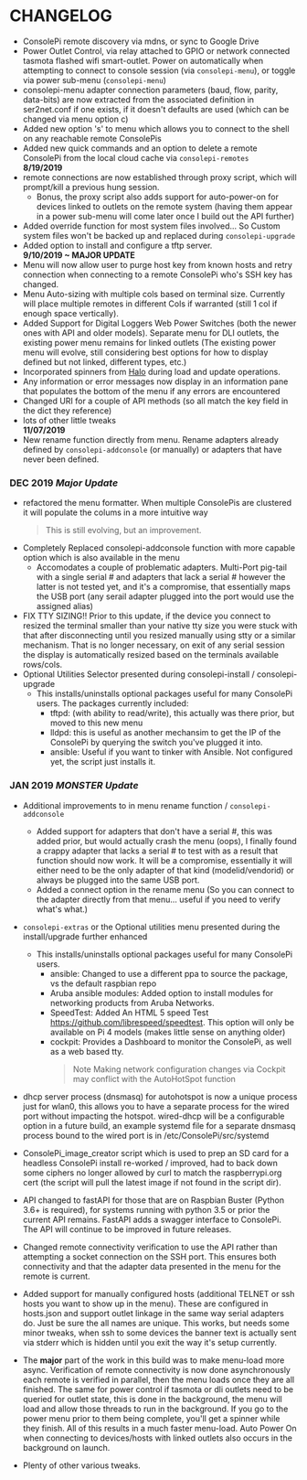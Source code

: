 # CHANGELOG

- ConsolePi remote discovery via mdns, or sync to Google Drive
- Power Outlet Control, via relay attached to GPIO or network connected tasmota flashed wifi smart-outlet.  Power on automatically when attempting to connect to console session (via `consolepi-menu`), or toggle via power sub-menu (`consolepi-menu`)
- consolepi-menu adapter connection parameters (baud, flow, parity, data-bits) are now extracted from the associated definition in ser2net.conf if one exists, if it doesn't defaults are used (which can be changed via menu option c)
- Added new option 's' to menu which allows you to connect to the shell on any reachable remote ConsolePis
- Added new quick commands and an option to delete a remote ConsolePi from the local cloud cache via ```consolepi-remotes```
    <br>**8/19/2019**
- remote connections are now established through proxy script, which will prompt/kill a previous hung session.
    - Bonus, the proxy script also adds support for auto-power-on for devices linked to outlets on the remote system (having them appear in a power sub-menu will come later once I build out the API further)
-  Added override function for most system files involved... So Custom system files won't be backed up and replaced during `consolepi-upgrade`
-  Added option to install and configure a tftp server.
    <br>**9/10/2019 ~ MAJOR UPDATE**
-  Menu will now allow user to purge host key from known hosts and retry connection when connecting to a remote ConsolePi who's SSH key has changed.
-  Menu Auto-sizing with multiple cols based on terminal size.  Currently will place multiple remotes in different Cols if warranted (still 1 col if enough space vertically).
- Added Support for Digital Loggers Web Power Switches (both the newer ones with API and older models).  Separate menu for DLI outlets, the existing power menu remains for linked outlets (The existing power menu will evolve, still considering best options for how to display defined but not linked, different types, etc.)
- Incorporated spinners from [Halo](https://github.com/manrajgrover/halo) during load and update operations.
- Any information or error messages now display in an information pane that populates the bottom of the menu if any errors are encountered
- Changed URI for a couple of API methods (so all match the key field in the dict they reference)
- lots of other little tweaks
<br>**11/07/2019**
- New rename function directly from menu.  Rename adapters already defined by `consolepi-addconsole` (or manually) or adapters that have never been defined.

### DEC 2019 *Major Update*
- refactored the menu formatter.  When multiple ConsolePis are clustered it will populate the colums in a more intuitive way
    > This is still evolving, but an improvement.
- Completely Replaced consolepi-addconsole function with more capable option which is also available in the menu
    - Accomodates a couple of problematic adapters.  Multi-Port pig-tail with a single serial # and adapters that lack a serial #
        however the latter is not tested yet, and it's a compromise, that essentially maps the USB port (any serail adapter plugged into the port would
        use the assigned alias)
- FIX TTY SIZING!! Prior to this update, if the device you connect to resized the terminal smaller than your native tty size you were stuck with that after disconnecting until you resized manually using stty or a similar mechanism.  That is no longer necessary, on exit of any serial session the display is automatically resized based on the terminals available rows/cols.
- Optional Utilities Selector presented during consolepi-install / consolepi-upgrade
    - This installs/uninstalls optional packages useful for many ConsolePi users.
    The packages currently included:
        - tftpd: (with ability to read/write), this actually was there prior, but moved to this new menu
        - lldpd: this is useful as another mechansim to get the IP of the ConsolePi by querying the switch you've plugged it into.
        - ansible: Useful if you want to tinker with Ansible.  Not configured yet, the script just installs it.

### JAN 2019 *MONSTER Update*
- Additional improvements to in menu rename function / `consolepi-addconsole`
    - Added support for adapters that don't have a serial #, this was added prior, but would actually crash the menu (oops), I finally found a crappy adapter that lacks a serial # to test with as a result that function should now work.  It will be a compromise, essentially it will either need to be the only adapter of that kind (modelid/vendorid) or always be plugged into the same USB port.
    - Added a connect option in the rename menu (So you can connect to the adapter directly from that menu... useful if you need to verify what's what.)

- `consolepi-extras` or the Optional utilities menu presented during the install/upgrade further enhanced
    - This installs/uninstalls optional packages useful for many ConsolePi users.
        - ansible: Changed to use a different ppa to source the package, vs the default raspbian repo
        - Aruba ansible modules: Added option to install modules for networking products from Aruba Networks.
        - SpeedTest: Added An HTML 5 speed Test https://github.com/librespeed/speedtest. This option will only be available on Pi 4 models (makes little sense on anything older)
        - cockpit: Provides a Dashboard to monitor the ConsolePi, as well as a web based tty.
            > Note Making network configuration changes via Cockpit may conflict with the AutoHotSpot function
- dhcp server process (dnsmasq) for autohotspot is now a unique process just for wlan0, this allows you to have a separate process for the wired port without impacting the hotspot.  wired-dhcp will be a configurable option in a future build, an example systemd file for a separate dnsmasq process bound to the wired port is in /etc/ConsolePi/src/systemd
- ConsolePi_image_creator script which is used to prep an SD card for a headless ConsolePi install re-worked / improved, had to back down some ciphers no longer allowed by curl to match the raspberrypi.org cert (the script will pull the latest image if not found in the script dir).
- API changed to fastAPI for those that are on Raspbian Buster (Python 3.6+ is required), for systems running with python 3.5 or prior the current API remains.  FastAPI adds a swagger interface to ConsolePi.  The API will continue to be improved in future releases.
- Changed remote connectivity verification to use the API rather than attempting a socket connection on the SSH port.  This ensures both connectivity and that the adapter data presented in the menu for the remote is current.
- Added support for manually configured hosts (additional TELNET or ssh hosts you want to show up in the menu).  These are configured in hosts.json and support outlet linkage in the same way serial adapters do.  Just be sure the all names are unique.  This works, but needs some minor tweaks, when ssh to some devices the banner text is actually sent via stderr which is hidden until you exit the way it's setup currently.
- The **major** part of the work in this build was to make menu-load more async.  Verification of remote connectivity is now done asynchronously each remote is verified in parallel, then the menu loads once they are all finished.  The same for power control if tasmota or dli outlets need to be queried for outlet state, this is done in the background, the menu will load and allow those threads to run in the background.  If you go to the power menu prior to them being complete, you'll get a spinner while they finish.  All of this results in a much faster menu-load.  Auto Power On when connecting to devices/hosts with linked outlets also occurs in the background on launch.
- Plenty of other various tweaks.
